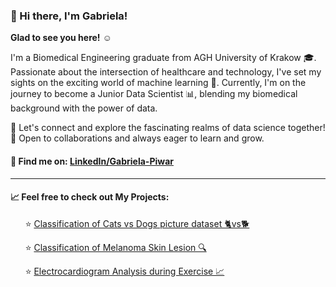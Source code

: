 ### 👋 Hi there, I'm Gabriela! 

**Glad to see you here!** ☺️

I'm a Biomedical Engineering graduate from AGH University of Krakow 🎓. Passionate about the intersection of healthcare and technology, I've set my sights on the exciting world of machine learning 🤖. Currently, I'm on the journey to become a Junior Data Scientist 📊, blending my biomedical background with the power of data.

🚀 Let's connect and explore the fascinating realms of data science together! <br> 🌱 Open to collaborations and always eager to learn and grow.

#### 🔗 Find me on: [LinkedIn/Gabriela-Piwar](https://www.linkedin.com/in/gabriela-piwar)

---

#### 📈 Feel free to check out My Projects:

 &nbsp;&nbsp;&nbsp;&nbsp;&nbsp;&nbsp;⭐ [Classification of Cats vs Dogs picture dataset 🐈vs🐕](https://github.com/PoiPon00/bootcamp-projects/tree/main/Projekt%20DL%20Cats%20vs%20Dogs)
 
 &nbsp;&nbsp;&nbsp;&nbsp;&nbsp;&nbsp;⭐ [Classification of Melanoma Skin Lesion 🔍](https://github.com/PoiPon00/my-projects/tree/main/skin%20leassions%20classification)
 
 &nbsp;&nbsp;&nbsp;&nbsp;&nbsp;&nbsp;⭐ [Electrocardiogram Analysis during Exercise 📈](https://github.com/PoiPon00/my-projects/tree/main/mask%20electrocardiogram)
